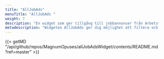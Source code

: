 ```yaml
---
title: "AllJobAds"
menuTitle: "AllJobAds "
weight: 7
description: "En widget som ger tillgång till jobbannonser från Arbetsförmedlingen. Den låter dig filtrera efter yrke och / eller område."
metadescription: "Widgeten AllJobAds ger dig möjlighet att filtera och visa lediga jobb på din egna webbplats."
---
```

{{< getMD "/api/github/repos/MagnumOpuses/allJobAdsWidget/contents/README.md?ref=master" >}}